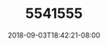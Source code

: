 ---
title: 5541555
date: 2018-09-03T18:42:21-08:00
draft: false
name: 黒羽イヴ
img_url: https://pic.rmb.bdstatic.com/bjh/2ff8c9e496bfb8df3f6cdf05758c346b.jpeg
original_fn: DSCF0454.jpg
tags:
- 黒羽イヴ

---